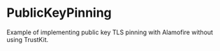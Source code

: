 # PublicKeyPinning
Example of implementing public key TLS pinning with Alamofire without using TrustKit.
